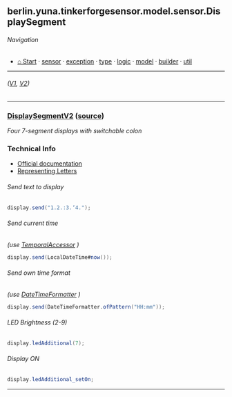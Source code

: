 ## berlin.yuna.tinkerforgesensor.model.sensor.DisplaySegment
###### Navigation
* [⌂ Start](https://github.com/YunaBraska/tinkerforge-sensor/blob/master/readmeDoc/README.md) · [sensor](https://github.com/YunaBraska/tinkerforge-sensor/blob/master/readmeDoc/berlin/yuna/tinkerforgesensor/model/sensor/README.md) · [exception](https://github.com/YunaBraska/tinkerforge-sensor/blob/master/readmeDoc/berlin/yuna/tinkerforgesensor/model/exception/README.md) · [type](https://github.com/YunaBraska/tinkerforge-sensor/blob/master/readmeDoc/berlin/yuna/tinkerforgesensor/model/type/README.md) · [logic](https://github.com/YunaBraska/tinkerforge-sensor/blob/master/readmeDoc/berlin/yuna/tinkerforgesensor/logic/README.md) · [model](https://github.com/YunaBraska/tinkerforge-sensor/blob/master/readmeDoc/berlin/yuna/tinkerforgesensor/model/README.md) · [builder](https://github.com/YunaBraska/tinkerforge-sensor/blob/master/readmeDoc/berlin/yuna/tinkerforgesensor/model/builder/README.md) · [util](https://github.com/YunaBraska/tinkerforge-sensor/blob/master/readmeDoc/berlin/yuna/tinkerforgesensor/util/README.md)

---
######  *([V1](https://github.com/YunaBraska/tinkerforge-sensor/blob/master/src/main/java/berlin/yuna/tinkerforgesensor/model/sensor/DisplaySegment.java), [V2](https://github.com/YunaBraska/tinkerforge-sensor/blob/master/src/main/java/berlin/yuna/tinkerforgesensor/model/sensor/DisplaySegmentV2.java))*


---
### [DisplaySegmentV2](https://github.com/YunaBraska/tinkerforge-sensor/blob/master/readmeDoc/berlin/yuna/tinkerforgesensor/model/sensor/DisplaySegmentV2.md) ([source](https://github.com/YunaBraska/tinkerforge-sensor/blob/master/src/main/java/berlin/yuna/tinkerforgesensor/model/sensor/DisplaySegmentV2.java))

 *Four 7-segment displays with switchable colon*
 
### Technical Info
 * [Official documentation](https://www.tinkerforge.com/en/doc/Hardware/Bricklets/Segment_Display_4x7_V2.html)
 * [Representing Letters](https://en.wikichip.org/wiki/seven-segment_display/representing_letters) 
###### Send text to display
 
```java
display.send("1.2.:3.‘4.");
```
 
###### Send current time
 *(use [TemporalAccessor](https://docs.oracle.com/javase/8/docs/api/java/time/temporal/TemporalAccessor.html) )*
 
```java
display.send(LocalDateTime#now());
```
 
###### Send own time format
 *(use [DateTimeFormatter](https://docs.oracle.com/javase/8/docs/api/java/time/format/DateTimeFormatter.html) )*
 
```java
display.send(DateTimeFormatter.ofPattern("HH:mm"));
```
 
###### LED Brightness (2-9)
 
```java
display.ledAdditional(7);
```
 
###### Display ON
 
```java
display.ledAdditional_setOn;
```

--- 
